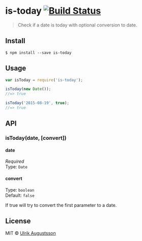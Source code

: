 # is-today [![Build Status](https://travis-ci.org/rsystem-se/is-today.svg?branch=master)](https://travis-ci.org/rsystem-se/is-today)

> Check if a date is today with optional conversion to date.


## Install

```
$ npm install --save is-today
```


## Usage

```js
var isToday = require('is-today');

isToday(new Date());
//=> true

isToday('2015-08-19', true);
//=> true
```


## API

### isToday(date, [convert])

#### date

*Required*  
Type: `Date`

#### convert

Type: `boolean`  
Default: `false`

If true will try to convert the first parameter to a date.


## License

MIT © [Ulrik Augustsson](http://google.com)
